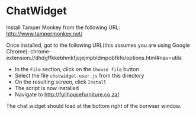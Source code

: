 # ChatWidget

Install Tamper Monkey from the following URL:
http://www.tampermonkey.net/

Once installed, got to the following URL(this assumes you are using Google Chrome):
chrome-extension://dhdgffkkebhmkfjojejmpbldmpobfkfo/options.html#nav=utils

- In the `File` section, click on the `Choose file` button
- Select the file `chatwidget.user.js` from this directory
- On the resulting screen, click `Install`
- The script is now installed
- Navigate to http://fullhousefurniture.co.za/

The chat widget should load at the bottom right of the borwser window.
